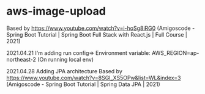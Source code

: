 # aws-image-upload

Based by https://www.youtube.com/watch?v=i-hoSg8iRG0
(Amigoscode - Spring Boot Tutorial | Spring Boot Full Stack with React.js | Full Course | 2021)


2021.04.21
I'm adding run config=> Environment variable: AWS_REGION=ap-northeast-2
(On running local env)

2021.04.28
Adding JPA architecture
Based by https://www.youtube.com/watch?v=8SGI_XS5OPw&list=WL&index=3
(Amigoscode - Spring Boot Tutorial | Spring Data JPA | 2021)
